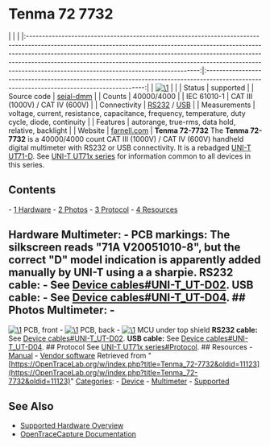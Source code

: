 # Tenma 72 7732

| | | |:-----------------------------------------------------------------------------------------------------------------------------------------------------------------------------------------------------------------------------------------------------------------------------------------------------------------------------------------------------------------------------:|:-----------------------------------------------------------------------------------------------------------------------------------------:| | [![\1](../../assets/hardware/general/\2)](./File:Tenma_72-7732.png.html) | | | Status | supported | | Source code | [seial-dmm](http://github.com/OpenTraceLab/?p=OpenTraceCapture.git;a=tree;f=src/hardware/seial-dmm) | | Counts | 40000/4000 | | IEC 61010-1 | CAT III (1000V) / CAT IV (600V) | | Connectivity | [RS232](Device_cables.html#UNI-T_UT-D02 "Device cables") / [USB](Device_cables.html#UNI-T_UT-D04 "Device cables") | | Measurements | voltage, current, resistance, capacitance, frequency, temperature, duty cycle, diode, continuity | | Features | autorange, true-rms, data hold, relative, backlight | | Website | [farnell.com](http://cpc.farnell.com/1/1/52710-multimeter-digital-usb-72-7732-tenma.html) | **Tenma 72-7732** The **Tenma 72-7732** is a 40000/4000 count CAT III (1000V) / CAT IV (600V) handheld digital multimeter with RS232 or USB connectivity. It is a rebadged [UNI-T UT71-D](UNI-T_UT71x_series.html "UNI-T UT71x series"). See [UNI-T UT71x series](UNI-T_UT71x_series.html "UNI-T UT71x series") for information common to all devices in this series. 
## Contents 
\- [1 Hardware](Tenma_72-7732.html#Hardware) \- [2 Photos](Tenma_72-7732.html#Photos) \- [3 Protocol](Tenma_72-7732.html#Protocol) \- [4 Resources](Tenma_72-7732.html#Resources) 
## Hardware **Multimeter**: \- **PCB markings**: The silkscreen reads "71A V20051010-8", but the correct "D" model indication is apparently added manually by UNI-T using a a sharpie. **RS232 cable:** \- See [Device cables#UNI-T_UT-D02](Device_cables.html#UNI-T_UT-D02 "Device cables"). **USB cable:** \- See [Device cables#UNI-T_UT-D04](Device_cables.html#UNI-T_UT-D04 "Device cables"). ## Photos **Multimeter**: \- 
[![\1](../../assets/hardware/general/\2)](./File:Tenma_72-7732_PCB_front.jpg.html)
PCB, front
\- 
[![\1](../../assets/hardware/general/\2)](./File:Tenma_72-7732_PCB_back.jpg.html)
PCB, back
\- 
[![\1](../../assets/hardware/general/\2)](./File:Tenma_72-7732_PCB_front_MCU.jpg.html)
MCU under top shield
**RS232 cable:** See [Device cables#UNI-T_UT-D02](Device_cables.html#UNI-T_UT-D02 "Device cables"). **USB cable:** See [Device cables#UNI-T_UT-D04](Device_cables.html#UNI-T_UT-D04 "Device cables"). ## Protocol See [UNI-T UT71x series#Protocol](UNI-T_UT71x_series.html#Protocol "UNI-T UT71x series"). ## Resources \- [Manual](http://www.mcmelectronics.com/content/ProductData/Manuals/72-7730.pdf) \- [Vendor software](http://www.element14.com/community/servlet/JiveServlet/download/42351-2-109285/Tenma%2072-7732.zip)
Retrieved from "[https://OpenTraceLab.org/w/index.php?title=Tenma_72-7732&oldid=11123](https://OpenTraceLab.org/w/index.php?title=Tenma_72-7732&oldid=11123)" 
[Categories](specialcategories-specialcategories.md): \- [Device](./Category:Device.html "Category:Device") \- [Multimeter](./Category:Multimeter.html "Category:Multimeter") \- [Supported](./Category:Supported.html "Category:Supported")

## See Also
- [Supported Hardware Overview](../supported-hardware.md)
- [OpenTraceCapture Documentation](../../opentracecapture/overview.md)

